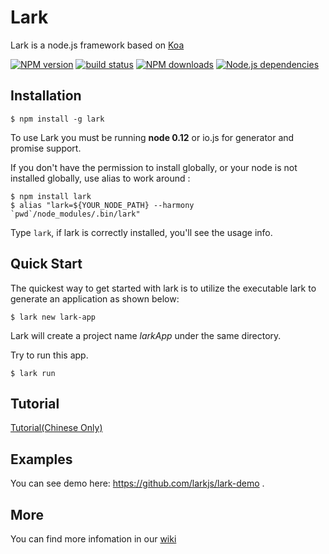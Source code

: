 Lark
====

Lark is a node.js framework based on [Koa](https://github.com/koajs/koa)

[![NPM version][npm-image]][npm-url]
[![build status][travis-image]][travis-url]
[![NPM downloads][downloads-image]][npm-url]
[![Node.js dependencies][david-image]][david-url]


## Installation

```
$ npm install -g lark
```

  To use Lark you must be running __node 0.12__ or io.js for generator and promise support.
  
  If you don't have the permission to install globally, or your node is not installed globally, use alias to work around :

```
$ npm install lark
$ alias "lark=${YOUR_NODE_PATH} --harmony  `pwd`/node_modules/.bin/lark"
```

  Type `lark`, if lark is correctly installed, you'll see the usage info.

## Quick Start

  The quickest way to get started with lark is to utilize the executable lark to generate an application as shown below:

```
$ lark new lark-app
```

  Lark will create a project name _larkApp_ under the same directory.
  
  Try to run this app.

```
$ lark run
```

## Tutorial

[Tutorial(Chinese Only)](https://github.com/larkjs/lark/wiki/lark.js-%E5%85%A5%E9%97%A8%E6%8C%87%E5%8D%97) 


## Examples

You can see demo here: https://github.com/larkjs/lark-demo .

## More

You can find more infomation in our [wiki](https://github.com/larkjs/lark/wiki) 

[npm-image]: https://img.shields.io/npm/v/lark.svg?style=flat-square
[npm-url]: https://npmjs.org/package/lark
[travis-image]: https://img.shields.io/travis/larkjs/lark/master.svg?style=flat-square
[travis-url]: https://travis-ci.org/larkjs/lark
[downloads-image]: https://img.shields.io/npm/dm/lark.svg?style=flat-square
[david-image]: https://img.shields.io/david/larkjs/lark.svg?style=flat-square
[david-url]: https://david-dm.org/larkjs/lark
